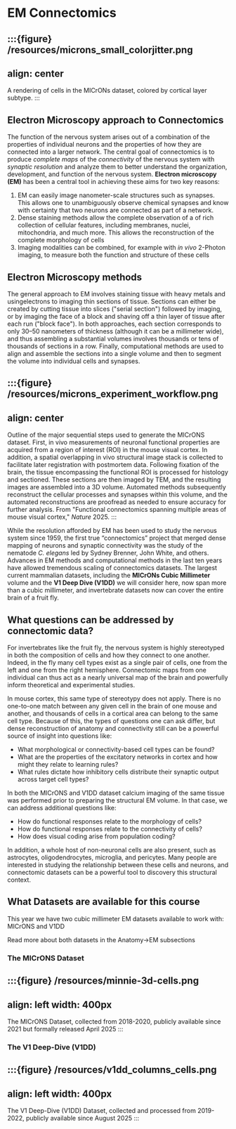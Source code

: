 # EM Connectomics

:::{figure} /resources/microns_small_colorjitter.png
---
align: center
---
A rendering of cells in the MICrONs dataset, colored by cortical layer subtype.
:::

## Electron Microscopy approach to Connectomics

The function of the nervous system arises out of a combination of the properties of individual neurons and the properties of how they are connected into a larger network. The central goal of connectomics is to produce *complete maps* of the *connectivity* of the nervous system with *synaptic resolution* and analyze them to better understand the organization, development, and function of the nervous system. **Electron microscopy (EM)** has been a central tool in achieving these aims for two key reasons: 

1. EM can easily image nanometer-scale structures such as synapses. This allows one to unambiguously observe chemical synapses and know with certainty that two neurons are connected as part of a network.
2. Dense staining methods allow the complete observation of a of rich collection of cellular features, including membranes, nuclei, mitochondria, and much more. This allows the reconstruction of the complete morphology of cells
3. Imaging modalities can be combined, for example with *in vivo* 2-Photon imaging, to measure both the function and structure of these cells

## Electron Microscopy methods

The general approach to EM involves staining tissue with heavy metals and usingelectrons to imaging thin sections of tissue. Sections can either be created by cutting tissue into slices ("serial section") followed by imaging, or by imaging the face of a block and shaving off a thin layer of tissue after each run ("block face"). In both approaches, each section corresponds to only 30–50 nanometers of thickness (although it can be a millimeter wide), and thus assembling a substantial volumes involves thousands or tens of thousands of sections in a row. Finally, computational methods are used to align and assemble the sections into a single volume and then to segment the volume into individual cells and synapses.

:::{figure} /resources/microns_experiment_workflow.png
---
align: center
---
Outline of the major sequential steps used to generate the MICrONS dataset. First, in vivo measurements of neuronal functional properties are acquired from a region of interest (ROI) in the mouse visual cortex. In addition, a spatial overlapping in vivo structural image stack is collected to facilitate later registration with postmortem data. Following fixation of the brain, the tissue encompassing the functional ROI is processed for histology and sectioned. These sections are then imaged by TEM, and the resulting images are assembled into a 3D volume. Automated methods subsequently reconstruct the cellular processes and synapses within this volume, and the automated reconstructions are proofread as needed to ensure accuracy for further analysis. From "Functional connectomics spanning multiple areas of mouse visual cortex," *Nature* 2025.
:::


While the resolution afforded by EM has been used to study the nervous system since 1959, the first true “connectomics” project that merged dense mapping of neurons and synaptic connectivity was the study of the nematode *C. elegans* led by Sydney Brenner, John White, and others. Advances in EM methods and computational methods in the last ten years have allowed tremendous scaling of connectomics datasets. The largest current mammalian datasets, including the **MICrONs Cubic Millimeter** volume and the **V1 Deep Dive (V1DD)** we will consider here, now span more than a cubic millimeter, and invertebrate datasets now can cover the entire brain of a fruit fly.


## What questions can be addressed by connectomic data?

For invertebrates like the fruit fly, the nervous system is highly stereotyped
in both the composition of cells and how they connect to one another. Indeed, in
the fly many cell types exist as a single pair of cells, one from the left and
one from the right hemisphere. Connectomic maps from one individual can thus act
as a nearly universal map of the brain and powerfully inform theoretical and
experimental studies.

In mouse cortex, this same type of stereotypy does not apply. There is no
one-to-one match between any given cell in the brain of one mouse and another,
and thousands of cells in a cortical area can belong to the same cell type.
Because of this, the types of questions one can ask differ, but dense
reconstruction of anatomy and connectivity still can be a powerful source of
insight into questions like: 

* What morphological or connectivity-based cell types can be found?
* What are the properties of the excitatory networks in cortex and how might they relate to learning rules?
* What rules dictate how inhibitory cells distribute their synaptic output across target cell types?  

In both the MICrONS and V1DD dataset calcium imaging of the same
tissue was performed prior to preparing the structural EM volume.
In that case, we can address additional questions like:

*   How do functional responses relate to the morphology of cells?
*   How do functional responses relate to the connectivity of cells?
*   How does visual coding arise from population coding?

In addition, a whole host of non-neuronal cells are also present, such as
astrocytes, oligodendrocytes, microglia, and pericytes. Many people are
interested in studying the relationship between these cells and neurons, and
connectomic datasets can be a powerful tool to discovery this structural
context.

## What Datasets are available for this course

This year we have two cubic millimeter EM datasets available to work with: MICrONS and V1DD

Read more about both datasets in the Anatomy->EM subsections

### The MICrONS Dataset

:::{figure} /resources/minnie-3d-cells.png
---
align: left
width: 400px
---
The MICrONS Dataset, collected from 2018-2020, publicly available since 2021 but formally released April 2025
:::

### The V1 Deep-Dive (V1DD)

:::{figure} /resources/v1dd_columns_cells.png
---
align: left
width: 400px
---
The V1 Deep-Dive (V1DD) Dataset, collected and processed from 2019-2022, publicly available since August 2025
:::




